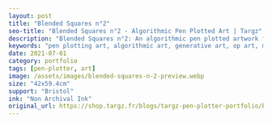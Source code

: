 ```yaml
---
layout: post
title: "Blended Squares n°2"
seo-title: "Blended Squares n°2 - Algorithmic Pen Plotted Art | Targz"
description: "Blended Squares n°2: An algorithmic pen plotted artwork featuring geometric patterns. 42x59.4cm non archival ink on Bristol paper."
keywords: "pen plotting art, algorithmic art, generative art, op art, mathematical art, geometric patterns, bristol paper, precision plotting"
date: 2021-07-01
category: portfolio
tags: [pen-plotter, art]
image: /assets/images/blended-squares-n-2-preview.webp
size: "42x59.4cm"
support: "Bristol"
ink: "Non Archival Ink"
original_url: https://shop.targz.fr/blogs/targz-pen-plotter-portfolio/blended-squares-n-2
---
```




